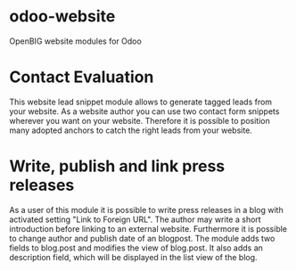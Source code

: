 # odoo-website
OpenBIG website modules for Odoo

Contact Evaluation
==================
This website lead snippet module allows to 
generate tagged leads from your website. 
As a website author you can use two contact 
form snippets wherever you want on your website. 
Therefore it is possible to position many 
adopted anchors to catch the right leads from 
your website.

Write, publish and link press releases
=======================================

As a user of this module it is possible to write press releases in 
a blog with activated setting "Link to Foreign URL". The author 
may write a short introduction before linking to an external website. 
Furthermore it is possible to change author and publish date of an 
blogpost. The module adds two fields to blog.post and modifies 
the view of blog.post. It also adds an description field, which 
will be displayed in the list view of the blog.
